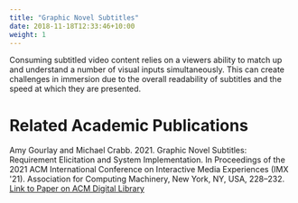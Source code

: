 ```yaml
---
title: "Graphic Novel Subtitles"
date: 2018-11-18T12:33:46+10:00
weight: 1
---
```


Consuming subtitled video content relies on a viewers ability to match up and understand a number of visual inputs simultaneously. This can create challenges in immersion due to the overall readability of subtitles and the speed at which they are presented. 

# Related Academic Publications

Amy Gourlay and Michael Crabb. 2021. Graphic Novel Subtitles: Requirement Elicitation and System Implementation. In Proceedings of the 2021 ACM International Conference on Interactive Media Experiences (IMX '21). Association for Computing Machinery, New York, NY, USA, 228–232. [Link to Paper on ACM Digital Library](https://doi.org/10.1145/3452918.3465489)